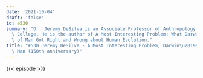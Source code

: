 ```yaml
---
date: '2021-10-04'
draft: 'false'
id: e530
summary: "Dr. Jeremy DeSilva is an Associate Professor of Anthropology at Dartmouth\
  \ College. He is the author of A Most Interesting Problem: What Darwin\u2019s Descent\
  \ of Man Got Right and Wrong about Human Evolution."
title: "#530 Jeremy DeSilva - A Most Interesting Problem; Darwin\u2019s Descent of\
  \ Man (150th anniversary)"
---
```

{{< episode >}}

